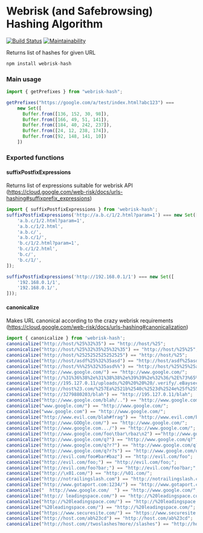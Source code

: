 # Webrisk (and Safebrowsing) Hashing Algorithm

[![Build Status](https://travis-ci.org/Short-cm/webrisk-hash.svg?branch=master)](https://travis-ci.org/Short-cm/webrisk-hash)
[![Maintainability](https://api.codeclimate.com/v1/badges/91a803000f8d3c6275a8/maintainability)](https://codeclimate.com/github/Short-cm/webrisk-hash/maintainability)

Returns list of hashes for given URL

```javascript
npm install webrisk-hash
```

### Main usage

```javascript
import { getPrefixes } from "webrisk-hash";

getPrefixes("https://google.com/a/test/index.html?abc123") ===
    new Set([
      Buffer.from([136, 152, 30, 98]),
      Buffer.from([166, 49, 51, 141]),
      Buffer.from([184, 40, 242, 237]),
      Buffer.from([24, 12, 238, 174]),
      Buffer.from([92, 148, 141, 10])
    ])
```

### Exported functions

#### suffixPostfixExpressions

Returns list of expressions suitable for webrisk API (https://cloud.google.com/web-risk/docs/urls-hashing#suffixprefix_expressions)

```javascript
import { suffixPostfixExpressions } from 'webrisk-hash';
suffixPostfixExpressions('http://a.b.c/1/2.html?param=1') === new Set([
    'a.b.c/1/2.html?param=1',
    'a.b.c/1/2.html',
    'a.b.c/',
    'a.b.c/1/',
    'b.c/1/2.html?param=1',
    'b.c/1/2.html',
    'b.c/',
    'b.c/1/',
]);

suffixPostfixExpressions('http://192.168.0.1/1') === new Set([
    '192.168.0.1/1',
    '192.168.0.1/',
]));
```

#### canonicalize

Makes URL canonical according to the crazy webrisk requirements (https://cloud.google.com/web-risk/docs/urls-hashing#canonicalization)

```javascript
import { canonicalize } from 'webrisk-hash';
canonicalize("http://host/%25%32%35") == "http://host/%25";
canonicalize("http://host/%25%32%35%25%32%35") == "http://host/%25%25";
canonicalize("http://host/%2525252525252525") == "http://host/%25";
canonicalize("http://host/asdf%25%32%35asd") == "http://host/asdf%25asd";
canonicalize("http://host/%%%25%32%35asd%%") == "http://host/%25%25%25asd%25%25";
canonicalize("http://www.google.com/") == "http://www.google.com/";
canonicalize("http://%31%36%38%2e%31%38%38%2e%39%39%2e%32%36/%2E%73%65%63%75%72%65/%77%77%77%2E%65%62%61%79%2E%63%6F%6D/") == "http://c68.188.99.26/.secure/www.ebay.com/";
canonicalize("http://195.127.0.11/uploads/%20%20%20%20/.verify/.eBaysecure==updateuserdataxplimnbqmn-xplmvalidateinfoswqpcmlx==hgplmcx/") c "http://195.127.0.11/uploads/%20%20%20%20/.verify/.eBaysecure==updateuserdataxplimnbqmn-xplmvalidateinfoswqpcmlx==hgplmcx/";
canonicalize("http://host%23.com/%257Ea%2521b%2540c%2523d%2524e%25f%255E00%252611%252A22%252833%252944_55%252B") == "http://host%23.com/ca!b@c%23d$e%25f^00&11*22(33)44_55+";
canonicalize("http://3279880203/blah") == "http://195.127.0.11/blah";
canonicalize("http://www.google.com/blah/..") == "http://www.google.com/";
canonicalize("www.google.com/") == "http://www.google.com/";
canonicalize("www.google.com") == "http://www.google.com/";
canonicalize("http://www.evil.com/blah#frag") == "http://www.evil.com/blah";
canonicalize("http://www.GOOgle.com/") == "http://www.google.com/";
canonicalize("http://www.google.com.../") == "http://www.google.com/";
canonicalize("http://www.google.com/foo\tbar\rbaz\n2") =="http://www.google.com/foobarbaz2";
canonicalize("http://www.google.com/q?") == "http://www.google.com/q?";
canonicalize("http://www.google.com/q?r?") == "http://www.google.com/q?r?";
canonicalize("http://www.google.com/q?r?s") == "http://www.google.com/q?r?s";
canonicalize("http://evil.com/foo#bar#baz") == "http://evil.com/foo";
canonicalize("http://evil.com/foo;") == "http://evil.com/foo;";
canonicalize("http://evil.com/foo?bar;") == "http://evil.com/foo?bar;";
canonicalize("http://\x01.com/") == "http://%01.com/";
canonicalize("http://notrailingslash.com") == "http://notrailingslash.com/";
canonicalize("http://www.gotaport.com:1234/") == "http://www.gotaport.com/";
canonicalize("  http://www.google.com/  ") == "http://www.google.com/";
canonicalize("http:// leadingspace.com/") == "http://%20leadingspace.com/";
canonicalize("http://%20leadingspace.com/") == "http://%20leadingspace.com/";
canonicalize("%20leadingspace.com/") == "http://%20leadingspace.com/";
canonicalize("https://www.securesite.com/") == "https://www.securesite.com/";
canonicalize("http://host.com/ab%23cd") == "http://host.com/ab%23cd";
canonicalize("http://host.com//twoslashes?more//slashes") == "http://host.com/twoslashes?more//slashes";
```
